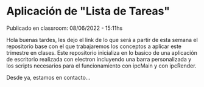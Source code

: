 # Aplicación de "Lista de Tareas"
Publicado en classroom: 08/06/2022 - 15:11hs


Hola buenas tardes, les dejo el link de lo que será a partir de esta semana el repositorio base con el que trabajaremos los conceptos a aplicar este trimestre en clases. Este repositorio inicializa en lo basico de una aplicación de escritorio realizada con electron incluyendo una barra personalizada y los scripts necesarios para el funcionamiento con ipcMain y con ipcRender.

Desde ya, estamos en contacto...
